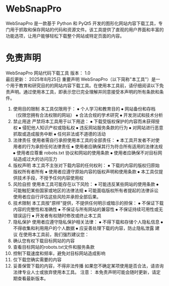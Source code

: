 # WebSnapPro
WebSnapPro 是一款基于 Python 和 PyQt5 开发的图形化网站内容下载工具，专门用于抓取和保存网站的代码和资源文件。该工具提供了直观的用户界面和丰富的功能选项，让用户能够轻松下载整个网站或特定页面的内容。
# 免责声明
WebSnapPro 网站代码下载工具
版本： 1.0  
最后更新： 2025年8月25日
重要声明
WebSnapPro（以下简称"本工具"）是一个用于教育和研究目的的网站内容下载工具。在使用本工具前，请仔细阅读以下免责声明。通过使用本工具，即表示您已完全理解并同意接受本声明的所有条款和条件。
1. 使用目的限制
本工具仅限用于：
⦁	个人学习和教育目的
⦁	网站备份和存档（仅限您拥有合法权限的网站）
⦁	合法合规的学术研究
⦁	开发测试和技术分析
2. 禁止用途
严禁将本工具用于以下用途：
⦁	下载受版权保护的内容而未获得授权
⦁	侵犯他人知识产权或隐私权
⦁	违反网站服务条款的行为
⦁	对网站进行恶意抓取或造成服务中断
⦁	任何非法或不道德的活动
3. 法律责任
使用者需自行承担使用本工具的全部责任：
⦁	本工具开发者不对使用者的行为承担任何法律责任
⦁	使用者应确保其行为符合所有适用的法律法规
⦁	使用者应尊重 robots.txt 协议和网站的使用条款
⦁	使用者应确保不对目标网站造成过大的访问压力
4. 版权声明
本工具不主张对下载内容的任何权利：
⦁	下载的内容的版权归原始版权所有者所有
⦁	使用者应遵守原始内容的版权声明和使用条款
⦁	本工具仅提供技术手段，不授予任何内容使用权
5. 风险自担
使用本工具可能存在以下风险：
⦁	可能违反某些网站的使用条款
⦁	可能触犯某些国家或地区的法律法规
⦁	可能面临版权所有者提起的法律诉讼
使用者应自行评估这些风险并承担全部后果。
6. 技术限制
本工具按"原样"提供，不提供任何明示或暗示的担保：
⦁	不保证下载内容的完整性和准确性
⦁	不保证与所有网站的兼容性
⦁	不保证持续可用性或无错误运行
⦁	开发者有权随时修改或终止本工具
7. 隐私保护
使用者应遵守隐私保护相关法律：
⦁	不得下载和存储个人隐私信息
⦁	不得收集和利用用户的个人数据
⦁	应妥善处理下载的内容，防止隐私泄露
建议
在使用本工具前，我们强烈建议您：
1.	确认您有权下载目标网站的内容
2.	查看目标网站的robots.txt文件和服务条款
3.	控制下载速度和频率，避免对目标网站造成影响
4.	仅下载您确实需要的内容
5.	妥善保管下载的内容，不得非法传播
如果您不确定某项使用是否合法，请咨询法律专业人士或放弃使用本工具。
注意： 本免责声明可能会随时更新，请定期查看最新版本。
